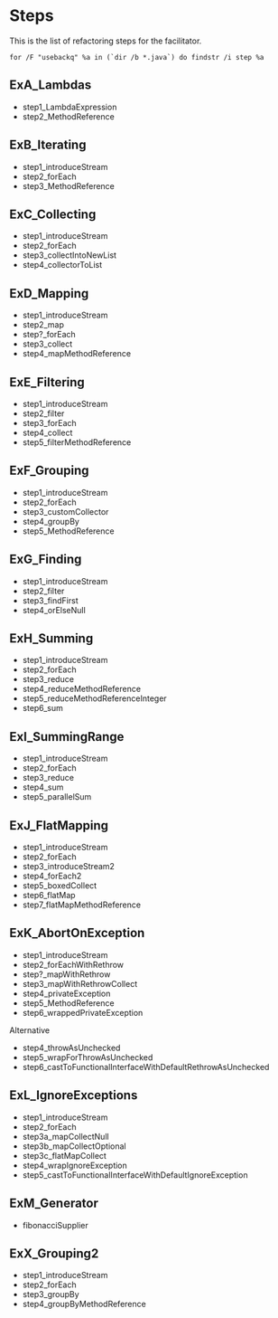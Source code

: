 Steps
=====
This is the list of refactoring steps for the facilitator.

    for /F "usebackq" %a in (`dir /b *.java`) do findstr /i step %a

ExA_Lambdas
-----------
* step1_LambdaExpression
* step2_MethodReference

ExB_Iterating
-------------
* step1_introduceStream
* step2_forEach
* step3_MethodReference

ExC_Collecting
--------------
* step1_introduceStream
* step2_forEach
* step3_collectIntoNewList
* step4_collectorToList

ExD_Mapping
-----------
* step1_introduceStream
* step2_map
* step?_forEach
* step3_collect
* step4_mapMethodReference

ExE_Filtering
-------------
* step1_introduceStream
* step2_filter
* step3_forEach
* step4_collect
* step5_filterMethodReference

ExF_Grouping
------------
* step1_introduceStream
* step2_forEach
* step3_customCollector
* step4_groupBy
* step5_MethodReference

ExG_Finding
-----------
* step1_introduceStream
* step2_filter
* step3_findFirst
* step4_orElseNull

ExH_Summing
-----------
* step1_introduceStream
* step2_forEach
* step3_reduce
* step4_reduceMethodReference
* step5_reduceMethodReferenceInteger
* step6_sum

ExI_SummingRange
----------------
* step1_introduceStream
* step2_forEach
* step3_reduce
* step4_sum
* step5_parallelSum

ExJ_FlatMapping
---------------
* step1_introduceStream
* step2_forEach
* step3_introduceStream2
* step4_forEach2
* step5_boxedCollect
* step6_flatMap
* step7_flatMapMethodReference

ExK_AbortOnException
--------------------
* step1_introduceStream
* step2_forEachWithRethrow
* step?_mapWithRethrow
* step3_mapWithRethrowCollect
* step4_privateException
* step5_MethodReference
* step6_wrappedPrivateException

Alternative
* step4_throwAsUnchecked
* step5_wrapForThrowAsUnchecked
* step6_castToFunctionalInterfaceWithDefaultRethrowAsUnchecked

ExL_IgnoreExceptions
--------------------
* step1_introduceStream
* step2_forEach
* step3a_mapCollectNull
* step3b_mapCollectOptional
* step3c_flatMapCollect
* step4_wrapIgnoreException
* step5_castToFunctionalInterfaceWithDefaultIgnoreException

ExM_Generator
-------------
* fibonacciSupplier

ExX_Grouping2
-------------
* step1_introduceStream
* step2_forEach
* step3_groupBy
* step4_groupByMethodReference
